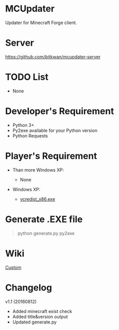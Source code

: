 # MCUpdater

Updater for Minecraft Forge client.

# Server
https://github.com/bitkwan/mcupdater-server

# TODO List
- None

# Developer's Requirement
- Python 3+
- Py2exe available for your Python version
- Python Requests

# Player's Requirement
- Than more Windows XP:
	- None
	
- Windows XP:
	- [vcredist_x86.exe](http://www.microsoft.com/downloads/details.aspx?familyid=32bc1bee-a3f9-4c13-9c99-220b62a191ee&displaylang=en)

# Generate .EXE file
> python generate.py py2exe

# Wiki
[Custom](https://github.com/bitkwan/mcupdater/wiki/Custom)


# Changelog
v1.1 (20160812)
- Added minecraft exist check
- Added title&version output
- Updated generate.py